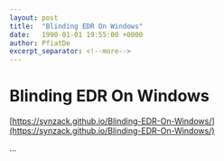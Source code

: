 ```yaml
---
layout: post
title:  "Blinding EDR On Windows"
date:   1990-01-01 19:55:00 +0000
author: PfiatDe
excerpt_separator: <!--more-->
---
```


# Blinding EDR On Windows
[https://synzack.github.io/Blinding-EDR-On-Windows/](https://synzack.github.io/Blinding-EDR-On-Windows/)

...
<!--more-->

